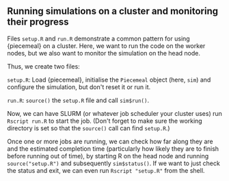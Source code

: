 Running simulations on a cluster and monitoring their progress
------------------------------------------------------------------------

Files `setup.R` and `run.R` demonstrate a common pattern for using
{piecemeal} on a cluster. Here, we want to run the code on the worker
nodes, but we also want to monitor the simulation on the head node.

Thus, we create two files:

`setup.R`: Load {piecemeal}, initialise the `Piecemeal` object (here,
  `sim`) and configure the simulation, but don't reset it or run it.

`run.R`: `source()` the `setup.R` file and call `sim$run()`.

Now, we can have SLURM (or whatever job scheduler your cluster uses)
run `Rscript run.R` to start the job. (Don't forget to make sure the
working directory is set so that the `source()` call can find
`setup.R`.)

Once one or more jobs are running, we can check how far along they are
and the estimated completion time (particularly how likely they are to
finish before running out of time), by starting R on the head node and
running `source("setup.R")` and subsequently `sim$status()`. If we
want to just check the status and exit, we can even run `Rscript
"setup.R"` from the shell.
